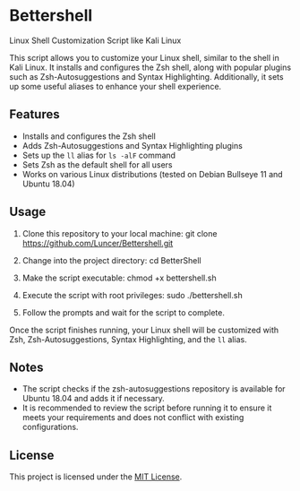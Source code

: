 # Bettershell
Linux Shell Customization Script like Kali Linux

This script allows you to customize your Linux shell, similar to the shell in Kali Linux. 
It installs and configures the Zsh shell, along with popular plugins such as Zsh-Autosuggestions and Syntax Highlighting. 
Additionally, it sets up some useful aliases to enhance your shell experience.

## Features

- Installs and configures the Zsh shell
- Adds Zsh-Autosuggestions and Syntax Highlighting plugins
- Sets up the `ll` alias for `ls -alF` command
- Sets Zsh as the default shell for all users
- Works on various Linux distributions (tested on Debian Bullseye 11 and Ubuntu 18.04)

## Usage

1. Clone this repository to your local machine:
	git clone https://github.com/Luncer/Bettershell.git
2. Change into the project directory:
	cd BetterShell
3. Make the script executable:
	chmod +x bettershell.sh
4. Execute the script with root privileges:
	sudo ./bettershell.sh
	
5. Follow the prompts and wait for the script to complete.

Once the script finishes running, your Linux shell will be customized with Zsh, Zsh-Autosuggestions, Syntax Highlighting, and the `ll` alias.

## Notes

- The script checks if the zsh-autosuggestions repository is available for Ubuntu 18.04 and adds it if necessary.
- It is recommended to review the script before running it to ensure it meets your requirements and does not conflict with existing configurations.

## License

This project is licensed under the [MIT License](LICENSE).